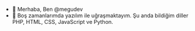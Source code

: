 - 👋 Merhaba, Ben @megudev
- 👀 Boş zamanlarımda yazılım ile uğraşmaktayım. Şu anda bildiğim diller PHP, HTML, CSS, JavaScript ve Python.
